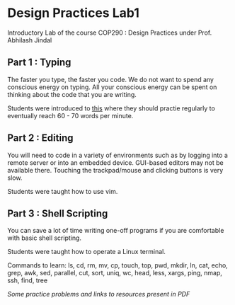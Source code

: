 # Design Practices Lab1
Introductory Lab of the course COP290 : Design Practices under Prof. Abhilash Jindal

## Part 1 : Typing

The faster you type, the faster you code. We do not want to spend any conscious energy on typing. All your conscious energy can be spent on thinking about the code that you are writing.

Students were introduced to [this](https://www.typingstudy.com) where they should practie regularly to eventually reach 60 - 70 words per minute. 

## Part 2 : Editing

You will need to code in a variety of environments such as by logging into a remote server or into an embedded device. GUI-based editors may not be available there. Touching the trackpad/mouse and clicking buttons is very slow.

Students were taught how to use vim.

## Part 3 : Shell Scripting

You can save a lot of time writing one-off programs if you are comfortable with basic shell scripting.

Students were taught how to operate a Linux terminal.

Commands to learn: ls, cd, rm, mv, cp, touch, top, pwd, mkdir, ln, cat,
echo, grep, awk, sed, parallel, cut, sort, uniq, wc, head, less, xargs,
ping, nmap, ssh, find, tree

*Some practice problems and links to resources present in PDF*
